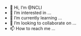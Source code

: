 - 👋 Hi, I’m @NCLI
- 👀 I’m interested in ...
- 🌱 I’m currently learning ...
- 💞️ I’m looking to collaborate on ...
- 📫 How to reach me ...

<!---
NCLI/NCLI is a ✨ special ✨ repository because its `README.md` (this file) appears on your GitHub profile.
You can click the Preview link to take a look at your changes.
--->
